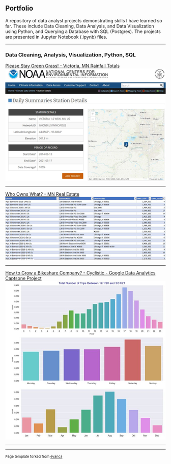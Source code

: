## Portfolio
A repository of data analyst projects demonstrating skills I have learned so far. These include Data Cleaning, Data Analysis, and Data Visualization using Python, and Querying a Database with SQL (Postgres). The projects are presented in Jupyter Notebook (.ipynb) files.

---

### Data Cleaning, Analysis, Visualization, Python, SQL

[Please Stay Green Grass! - Victoria, MN Rainfall Totals](https://github.com/jsamstad/VictoriaMNRainfall)
<br>
<img src="images/noaa.jpg?raw=true"/>

---
[Who Owns What? - MN Real Estate](https://github.com/jsamstad/TCRealEstate)
<br>
<img src="images/mnrealestate.JPG?raw=true"/>

---
[How to Grow a Bikeshare Company? - Cyclistic - Google Data Analytics Captsone Project](https://github.com/jsamstad/Google-Case-Study)
<br>
<img src="images/bikeshare.JPG?raw=true"/>

---



---
<p style="font-size:11px">Page template forked from <a href="https://github.com/evanca/quick-portfolio">evanca</a></p>
<!-- Remove above link if you don't want to attibute -->
